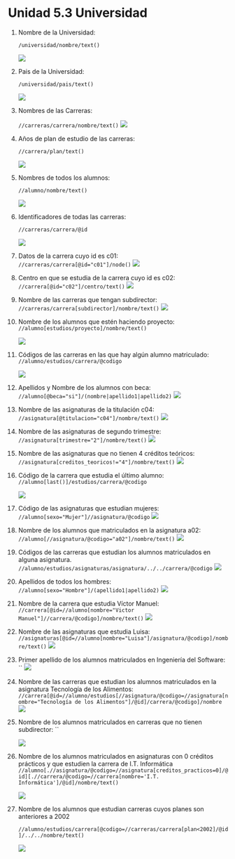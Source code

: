 # Unidad 5.3 Universidad

1. Nombre de la Universidad:
   
   `/universidad/nombre/text()`

   ![](imagenes/1Captura.PNG)
2. Pais de la Universidad:
   
   `/universidad/pais/text()`

   ![](imagenes/2Captura.PNG)

3. Nombres de las Carreras:
   
   `//carreras/carrera/nombre/text()`
   ![](imagenes/3Captura.PNG)
4. Años de plan de estudio de las carreras:
   
   `//carrera/plan/text()`

   ![](imagenes/4Captura.PNG)
5. Nombres de todos los alumnos:
   
   `//alumno/nombre/text()`

   ![](imagenes/5Captura.PNG)
6. Identificadores de todas las carreras:
   
   `//carreras/carrera/@id`

   ![](imagenes/6Captura.PNG)
7. Datos de la carrera cuyo id es c01:
   `//carreras/carrera[@id="c01"]/node()`
   ![](imagenes/7Captura.PNG)
8.  Centro en que se estudia de la carrera cuyo id es c02:
   `//carrera[@id="c02"]/centro/text()`
   ![](imagenes/8Captura.PNG)
9.  Nombre de las carreras que tengan subdirector:
    `//carreras/carrera[subdirector]/nombre/text()`
    ![](imagenes/9Captura.PNG)
10. Nombre de los alumnos que estén haciendo proyecto:
    `//alumno[estudios/proyecto]/nombre/text()`

    ![](imagenes/10Captura.PNG)
11. Códigos de las carreras en las que hay algún alumno matriculado:
    `//alumno/estudios/carrera/@codigo`

    ![](imagenes/11Captura.PNG)
12. Apellidos y Nombre de los alumnos con beca:
    `//alumno[@beca="si"]/(nombre|apellido1|apellido2)`
    ![](imagenes/12Captura.PNG)
13. Nombre de las asignaturas de la titulación c04:
     `//asignatura[@titulacion="c04"]/nombre/text()`
     ![](imagenes/13Captura.PNG)
14. Nombre de las asignaturas de segundo trimestre:
     `//asignatura[trimestre="2"]/nombre/text()`
     ![](imagenes/14Captura.PNG)
15. Nombre de las asignaturas que no tienen 4 créditos teóricos:
    `//asignatura[creditos_teoricos!="4"]/nombre/text()`
    ![](imagenes/15Captura.PNG)
16. Código de la carrera que estudia el último alumno:
    `//alumno[last()]/estudios/carrera/@codigo`

    ![](imagenes/16Captura.PNG)
17. Código de las asignaturas que estudian mujeres:
    `//alumno[sexo="Mujer"]//asignatura/@codigo`
    ![](imagenes/17Captura.PNG)
18. Nombre de los alumnos que matriculados en la asignatura a02:
    `//alumno[//asignatura/@codigo="a02"]/nombre/text()`
    ![](imagenes/18Captura.PNG)
19. Códigos de las carreras que estudian los alumnos matriculados en alguna asignatura.
    `//alumno/estudios/asignaturas/asignatura/../../carrera/@codigo`
    ![](imagenes/19Captura.PNG)
20. Apellidos de todos los hombres:
    `//alumno[sexo="Hombre"]/(apellido1|apellido2)`
    ![](imagenes/20Captura.PNG)
21. Nombre de la carrera que estudia Víctor Manuel:
    `//carrera[@id=//alumno[nombre="Victor Manuel"]//carrera/@codigo]/nombre/text()`
    ![](imagenes/21Captura.PNG)
22. Nombre de las asignaturas que estudia Luisa:
    `//asignaturas[@id=//alumno[nombre="Luisa"]/asignatura/@codigo]/nombre/text()`
    ![](imagenes/22Captura.PNG)
23. Primer apellido de los alumnos matriculados en Ingeniería del Software:
    ``
    ![](imagenes/23Captura.PNG)
24. Nombre de las carreras que estudian los alumnos matriculados en la asignatura Tecnología de los Alimentos:
    `//carrera[@id=//alumno/estudios[//asignatura/@codigo=//asignatura[nombre="Tecnología de los Alimentos"]/@id]/carrera/@codigo]/nombre`
    ![](imagenes/24Captura.PNG)
25. Nombre de los alumnos matriculados en carreras que no tienen subdirector:
    ``

    ![](imagenes/25Captura.PNG)
26. Nombre de los alumnos matriculados en asignaturas con 0 créditos prácticos y que estudien la carrera de I.T. Informática
    `//alumno[.//asignatura/@codigo=//asignatura[creditos_practicos=0]/@id][.//carrera/@codigo=//carrera[nombre='I.T. Informática']/@id]/nombre/text()`

    ![](imagenes/26Captura.PNG)
27. Nombre de los alumnos que estudian carreras cuyos planes son anteriores a 2002
    
     `//alumno/estudios/carrera[@codigo=//carreras/carrera[plan<2002]/@id]/../../nombre/text()`

    ![](imagenes/27Captura.PNG)
